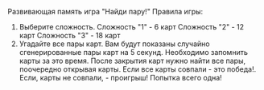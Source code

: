 Развивающая память игра "Найди пару!"
Правила игры:
1. Выберите сложность. Сложность "1" - 6 карт Сложность "2" - 12 карт Сложность "3" - 18 карт
2. Угадайте все пары карт. Вам будут показаны случайно сгенерированные пары карт на 5 секунд. Необходимо запомнить карты за это время. 
После закрытия карт нужно найти все пары, поочередно открывая карты. Если все карты совпали - это победа!. Если, карты не совпали, - проигрыш! Попытка всего одна!
